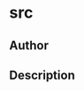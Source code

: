# src

## Author

<!-- Insert Your Name Here -->

## Description

<!-- Describe your example here -->
